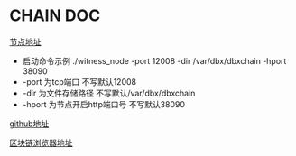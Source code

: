 # CHAIN DOC

[节点地址](https://github.com/smartSchain/smartChain/releases/tag/1.0)

- 启动命令示例 ./witness_node -port 12008 -dir /var/dbx/dbxchain -hport 38090
- -port 为tcp端口 不写默认12008
- -dir 为文件存储路径 不写默认/var/dbx/dbxchain
- -hport 为节点开启http端口号 不写默认38090

[github地址](https://github.com/smartSchain/smartChain)

[区块链浏览器地址](https://adcscan.adc.life)
